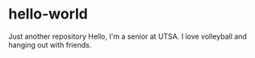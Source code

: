 # hello-world
Just another repository
Hello, I'm a senior at UTSA.
I love volleyball and hanging out with friends.

